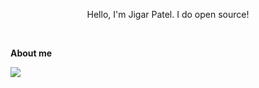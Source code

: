 <p align="center"> Hello, I'm Jigar Patel. I do open source!</p>

<br />

**About me**



[![](https://visitcount.itsvg.in/api?id=jigarpatel7600&label=Profile%20Views&color=4&icon=2&pretty=false)](https://visitcount.itsvg.in)
